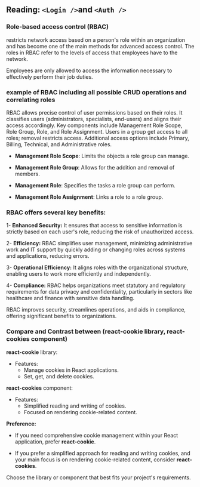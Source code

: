 ## Reading: `<Login />`and `<Auth />`

### Role-based access control (RBAC)

restricts network access based on a person's role within an organization and has become one of the main methods for advanced access control. The roles in RBAC refer to the levels of access that employees have to the network.

Employees are only allowed to access the information necessary to effectively perform their job duties.


### example of RBAC including all possible CRUD operations and correlating roles

RBAC allows precise control of user permissions based on their roles. It classifies users (administrators, specialists, end-users) and aligns their access accordingly. Key components include Management Role Scope, Role Group, Role, and Role Assignment. Users in a group get access to all roles; removal restricts access. Additional access options include Primary, Billing, Technical, and Administrative roles.



- **Management Role Scope**: Limits the objects a role group can manage.

 - **Management Role Group**: Allows for the addition and removal of members.

- **Management Role**: Specifies the tasks a role group can perform.

- **Management Role Assignment**: Links a role to a role group.

### RBAC offers several key benefits:

1- **Enhanced Security:** It ensures that access to sensitive information is strictly based on each user's role, reducing the risk of unauthorized access.

2- **Efficiency:** RBAC simplifies user management, minimizing administrative work and IT support by quickly adding or changing roles across systems and applications, reducing errors.

3- **Operational Efficiency:** It aligns roles with the organizational structure, enabling users to work more efficiently and independently.

4- **Compliance:** RBAC helps organizations meet statutory and regulatory requirements for data privacy and confidentiality, particularly in sectors like healthcare and finance with sensitive data handling.

 RBAC improves security, streamlines operations, and aids in compliance, offering significant benefits to organizations.



### Compare and Contrast between (react-cookie library, react-cookies component)

**react-cookie** library:

- Features: 
  - Manage cookies in React applications.
  - Set, get, and delete cookies.
  
**react-cookies** component:

- Features:
  - Simplified reading and writing of cookies.
  - Focused on rendering cookie-related content.
  
**Preference:**

- If you need comprehensive cookie management within your React application, prefer **react-cookie**.

- If you prefer a simplified approach for reading and writing cookies, and your main focus is on rendering cookie-related content, consider **react-cookies**.

Choose the library or component that best fits your project's requirements.
